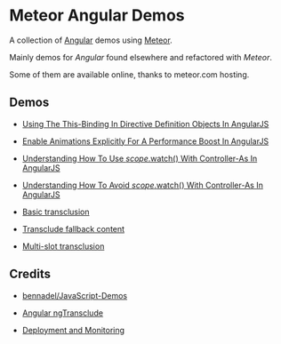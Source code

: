 # Meteor Angular Demos

A collection of [Angular](https://angularjs.org/) demos using [Meteor](https://www.meteor.com/).

Mainly demos for *Angular* found elsewhere and refactored with *Meteor*.

Some of them are available online, thanks to meteor.com hosting.

## Demos

* [Using The This-Binding In Directive Definition Objects In AngularJS](demos/meteor-angular-this-binding-in-ddo)

* [Enable Animations Explicitly For A Performance Boost In AngularJS](demos/meteor-angular-actively-enable-animations)

* [Understanding How To Use $scope.$watch() With Controller-As In AngularJS](demos/meteor-angular-scope-watch-ctrlas)

* [Understanding How To Avoid $scope.$watch() With Controller-As In AngularJS](demos/meteor-angular-avoid-scope-watch-with-ctrlas)

* [Basic transclusion](demos/meteor-angular-basic-transclude)

* [Transclude fallback content](demos/meteor-angular-transclude-fallback-content)

* [Multi-slot transclusion](demos/meteor-angular-multi-slot-transclusion)



## Credits

* [bennadel/JavaScript-Demos](https://github.com/bennadel/JavaScript-Demos)

* [Angular ngTransclude](https://docs.angularjs.org/api/ng/directive/ngTransclude)

* [Deployment and Monitoring](http://guide.meteor.com/deployment.html)